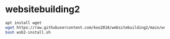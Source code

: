 # websitebuilding2

```bash
apt install wget
wget https://raw.githubusercontent.com/koo2018/websitebuilding2/main/wsb2-install.sh
bash wsb2-install.sh
```
